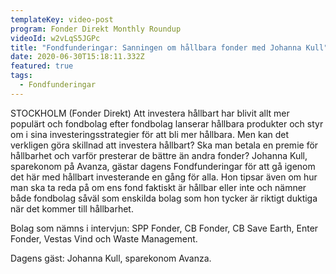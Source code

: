 ```yaml
---
templateKey: video-post
program: Fonder Direkt Monthly Roundup
videoId: w2vLqS5JGPc
title: "Fondfunderingar: Sanningen om hållbara fonder med Johanna Kull"
date: 2020-06-30T15:18:11.332Z
featured: true
tags:
  - Fondfunderingar
---
```

STOCKHOLM (Fonder Direkt) Att investera hållbart har blivit allt mer populärt och fondbolag efter fondbolag lanserar hållbara produkter och styr om i sina investeringsstrategier för att bli mer hållbara. Men kan det verkligen göra skillnad att investera hållbart? Ska man betala en premie för hållbarhet och varför presterar de bättre än andra fonder? Johanna Kull, sparekonom på Avanza, gästar dagens Fondfunderingar för att gå igenom det här med hållbart investerande en gång för alla. Hon tipsar även om hur man ska ta reda på om ens fond faktiskt är hållbar eller inte och nämner både fondbolag såväl som enskilda bolag som hon tycker är riktigt duktiga när det kommer till hållbarhet.

Bolag som nämns i intervjun: SPP Fonder, CB Fonder, CB Save Earth, Enter Fonder, Vestas Vind och Waste Management.

Dagens gäst: Johanna Kull, sparekonom Avanza.